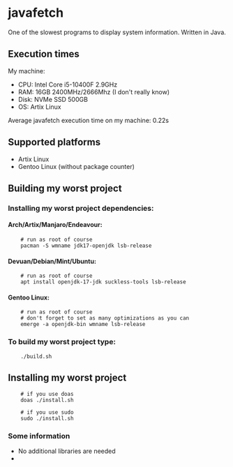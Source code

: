 # javafetch
One of the slowest programs to display system information. Written in Java.

## Execution times
My machine:
- CPU: Intel Core i5-10400F 2.9GHz
- RAM: 16GB 2400MHz/2666Mhz (I don't really know)
- Disk: NVMe SSD 500GB
- OS: Artix Linux

Average javafetch execution time on my machine: 0.22s

## Supported platforms
- Artix Linux
- Gentoo Linux (without package counter)

## Building my worst project
### Installing my worst project dependencies:

#### Arch/Artix/Manjaro/Endeavour:

        # run as root of course
        pacman -S wmname jdk17-openjdk lsb-release

#### Devuan/Debian/Mint/Ubuntu:

        # run as root of course
        apt install openjdk-17-jdk suckless-tools lsb-release

#### Gentoo Linux:

        # run as root of course
        # don't forget to set as many optimizations as you can
        emerge -a openjdk-bin wmname lsb-release


### To build my worst project type:

        ./build.sh

## Installing my worst project

        # if you use doas
        doas ./install.sh

        # if you use sudo
        sudo ./install.sh

### Some information
- No additional libraries are needed
- 